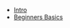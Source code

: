 <!-- docs/_sidebar.md -->

* [Intro](README.md)
* [Beginners Basics](BASICS.md)

<!--

* [Ways of Abstract Development](BEYOND-CODE.md)
* [About Abstract Code](ABSTRACT-CODE.md)

* [Language Guide](LANGUAGE-GUIDE.md)
* [Build something](DOCUMENTATION.md)

* [About](ABOUT.md)
-->